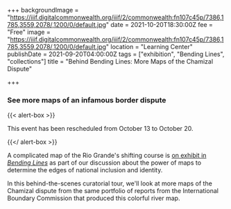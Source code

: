 +++
backgroundImage = "https://iiif.digitalcommonwealth.org/iiif/2/commonwealth:fn107c45p/7386,1785,3559,2078/,1200/0/default.jpg"
date = 2021-10-20T18:30:00Z
fee = "Free"
image = "https://iiif.digitalcommonwealth.org/iiif/2/commonwealth:fn107c45p/7386,1785,3559,2078/,1200/0/default.jpg"
location = "Learning Center"
publishDate = 2021-09-20T04:00:00Z
tags = ["exhibition", "Bending Lines", "collections"]
title = "Behind Bending Lines: More Maps of the Chamizal Dispute"

+++
### See more maps of an infamous border dispute

{{< alert-box >}}

This event has been rescheduled from October 13 to October 20.

{{</ alert-box >}}

A complicated map of the Rio Grande's shifting course is [on exhibit in _Bending Lines_](https://www.leventhalmap.org/digital-exhibitions/bending-lines/power-belief/3.3.5/) as part of our discussion about the power of maps to determine the edges of national inclusion and identity.

In this behind-the-scenes curatorial tour, we'll look at more maps of the Chamizal dispute from the same portfolio of reports from the International Boundary Commission that produced this colorful river map.